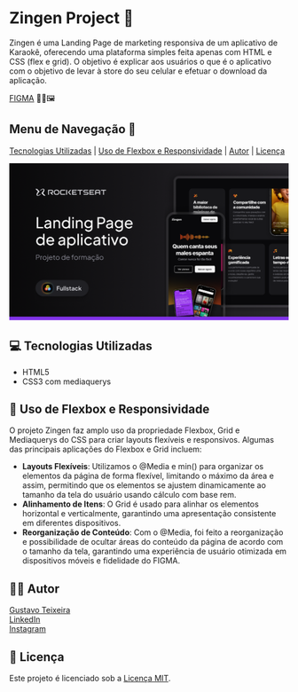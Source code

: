 # Zingen Project 🎤

Zingen é uma Landing Page de marketing responsiva de um aplicativo de Karaokê, oferecendo uma plataforma simples feita apenas com HTML e CSS (flex e grid). O objetivo é explicar aos usuários o que é o aplicativo com o objetivo de levar à store do seu celular e efetuar o download da aplicação.

[FIGMA](https://www.figma.com/community/file/1371886246180677672) 👨‍🎨🖼️

## Menu de Navegação 📜

[Tecnologias Utilizadas](#tecnologias-utilizadas) | [Uso de Flexbox e Responsividade](#uso-de-flexbox-e-responsividade) | [Autor](#autor) | [Licença](#licenca)

![Preview do FIGMA](https://raw.githubusercontent.com/taylosstls/mba-rocket/main/mod-1/html-and-css-module/projeto-zingen/thumbnail-project.png)


## 💻 Tecnologias Utilizadas

- HTML5
- CSS3 com mediaquerys

## 🎨 Uso de Flexbox e Responsividade

O projeto Zingen faz amplo uso da propriedade Flexbox, Grid e Mediaquerys do CSS para criar layouts flexíveis e responsivos. Algumas das principais aplicações do Flexbox e Grid incluem:

- **Layouts Flexíveis**: Utilizamos o @Media e min() para organizar os elementos da página de forma flexível, limitando o máximo da área e assim, permitindo que os elementos se ajustem dinamicamente ao tamanho da tela do usuário usando cálculo com base rem.
- **Alinhamento de Itens**: O Grid é usado para alinhar os elementos horizontal e verticalmente, garantindo uma apresentação consistente em diferentes dispositivos.
- **Reorganização de Conteúdo**: Com o @Media, foi feito a reorganização e possibilidade de ocultar áreas do conteúdo da página de acordo com o tamanho da tela, garantindo uma experiência de usuário otimizada em dispositivos móveis e fidelidade do FIGMA.

## 👨‍💻 Autor

[Gustavo Teixeira](https://github.com/taylosstls)  
[LinkedIn](https://www.linkedin.com/in/gustavoteixeiralgnt/)  
[Instagram](https://www.instagram.com/gustavo.lgnt/)

## 📄 Licença

Este projeto é licenciado sob a [Licença MIT](https://opensource.org/licenses/MIT).
